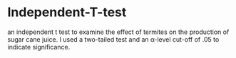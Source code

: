 # Independent-T-test
an independent t test to examine the effect of termites on the production of sugar cane juice. I used a two-tailed test and an α-level cut-off of .05 to indicate significance.
